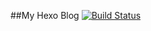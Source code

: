 ##My Hexo Blog
[![Build Status](https://www.travis-ci.org/fanite/cping.github.io.svg?branch=master)](https://www.travis-ci.org/fanite/cping.github.io)
